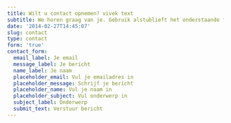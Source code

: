 ```yaml
---
title: Wilt u contact opnemen? vivek text
subtitle: We horen graag van je. Gebruik alstublieft het onderstaande formulier.
date: '2014-02-27T14:45:07'
slug: contact
type: contact
form: 'true'
contact_form:
  email_label: Je email
  message_label: Je bericht
  name_label: Je naam
  placeholder_email: Vul je emailadres in
  placeholder_message: Schrijf je bericht
  placeholder_name: Vul je naam in
  placeholder_subject: Vul onderwerp in
  subject_label: Onderwerp
  submit_text: Verstuur bericht
---
```


